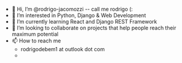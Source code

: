 - 👋 Hi, I’m @rodrigo-jacomozzi -- call me rodrigo (:
- 👀 I’m interested in Python, Django & Web Development
- 🌱 I’m currently learning React and Django REST Framework
- 💞️ I’m looking to collaborate on projects that help people reach their maximum potential
- 📫 How to reach me 
  - rodrigodebem1 at outlook dot com
  - 

<!---
rodrigo-jacomozzi/rodrigo-jacomozzi is a ✨ special ✨ repository because its `README.md` (this file) appears on your GitHub profile.
You can click the Preview link to take a look at your changes.
--->

